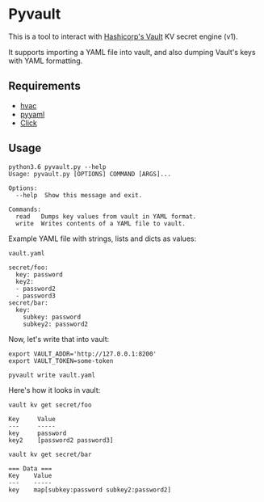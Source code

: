 # Pyvault

This is a tool to interact with [Hashicorp's Vault](https://www.vaultproject.io/) KV secret engine (v1).

It supports importing a YAML file into vault, and also dumping Vault's keys with YAML formatting.

## Requirements

* [hvac](https://github.com/ianunruh/hvac)
* [pyyaml](https://github.com/yaml/pyyaml)
* [Click](http://click.pocoo.org)

## Usage

```
python3.6 pyvault.py --help
Usage: pyvault.py [OPTIONS] COMMAND [ARGS]...

Options:
  --help  Show this message and exit.

Commands:
  read   Dumps key values from vault in YAML format.
  write  Writes contents of a YAML file to vault.
```

Example YAML file with strings, lists and dicts as values:

```
vault.yaml

secret/foo:
  key: password
  key2:
  - password2
  - password3
secret/bar:
  key:
    subkey: password
    subkey2: password2
```

Now, let's write that into vault:

```
export VAULT_ADDR='http://127.0.0.1:8200'
export VAULT_TOKEN=some-token

pyvault write vault.yaml
```

Here's how it looks in vault:

```
vault kv get secret/foo

Key     Value
---     -----
key     password
key2    [password2 password3]

vault kv get secret/bar

=== Data ===
Key    Value
---    -----
key    map[subkey:password subkey2:password2]
```
